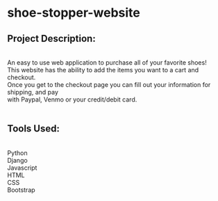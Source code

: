 # shoe-stopper-website

<h2>Project Description:</h2> <br/>
An easy to use web application to purchase all of your favorite shoes! <br/>
This website has the ability to add the items you want to a cart and checkout. <br/>
Once you get to the checkout page you can fill out your information for shipping, and pay <br/>
with Paypal, Venmo or your credit/debit card. <br/>
<br/>
<h2>Tools Used:</h2> <br/>
Python <br/>
Django <br/>
Javascript <br/>
HTML <br/>
CSS <br/>
Bootstrap <br/>
<br/>
